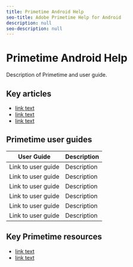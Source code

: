 ```yaml
---
title: Primetime Android Help
seo-title: Adobe Primetime Help for Android
description: null
seo-description: null
---
```


# Primetime Android Help

Description of Primetime and user guide.

## Key articles

* [link text](/help/dynamic-ad-insertion/introduction.md)
* [link text](/help/dynamic-ad-insertion/introduction.md)
* [link text](/help/dynamic-ad-insertion/introduction.md)

## Primetime user guides

| User Guide | Description |
|--- |--- |
| Link to user guide | Description |
| Link to user guide | Description |
| Link to user guide | Description |
| Link to user guide | Description |
| Link to user guide | Description |
| Link to user guide | Description |

## Key Primetime resources

* [link text](/help/dynamic-ad-insertion/introduction.md)
* [link text](/help/dynamic-ad-insertion/introduction.md)
